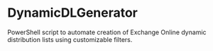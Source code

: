 # DynamicDLGenerator
PowerShell script to automate creation of Exchange Online dynamic distribution lists using customizable filters.
